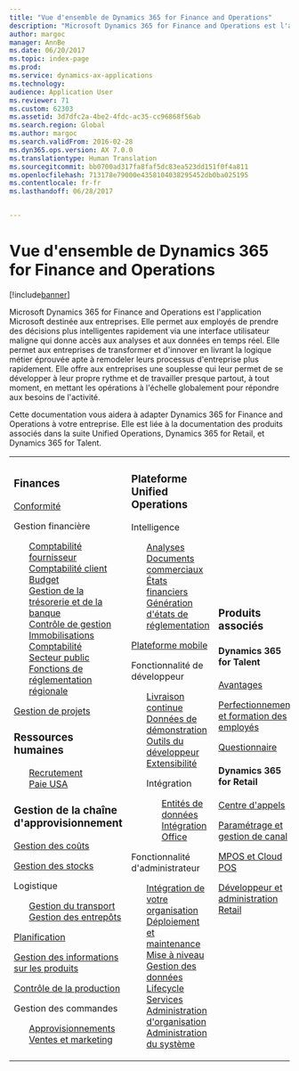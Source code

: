 ```yaml
---
title: "Vue d'ensemble de Dynamics 365 for Finance and Operations"
description: "Microsoft Dynamics 365 for Finance and Operations est l'application Microsoft destinée aux entreprises. Dans cette page, vous allez découvrir le produit et commencer à l'utiliser."
author: margoc
manager: AnnBe
ms.date: 06/20/2017
ms.topic: index-page
ms.prod: 
ms.service: dynamics-ax-applications
ms.technology: 
audience: Application User
ms.reviewer: 71
ms.custom: 62303
ms.assetid: 3d7dfc2a-4be2-4fdc-ac35-cc96868f56ab
ms.search.region: Global
ms.author: margoc
ms.search.validFrom: 2016-02-28
ms.dyn365.ops.version: AX 7.0.0
ms.translationtype: Human Translation
ms.sourcegitcommit: bb0700ad317fa8faf5dc83ea523dd151f0f4a811
ms.openlocfilehash: 713178e79000e4358104038295452db0ba025195
ms.contentlocale: fr-fr
ms.lasthandoff: 06/28/2017


---
```

# <a name="introduction-to-dynamics-365-finance-and-operations"></a>Vue d'ensemble de Dynamics 365 for Finance and Operations

[!include[banner](includes/banner.md)]

Microsoft Dynamics 365 for Finance and Operations est l'application Microsoft destinée aux entreprises. Elle permet aux employés de prendre des décisions plus intelligentes rapidement via une interface utilisateur maligne qui donne accès aux analyses et aux données en temps réel. Elle permet aux entreprises de transformer et d'innover en livrant la logique métier éprouvée apte à remodeler leurs processus d'entreprise plus rapidement. Elle offre aux entreprises une souplesse qui leur permet de se développer à leur propre rythme et de travailler presque partout, à tout moment, en mettant les opérations à l'échelle globalement pour répondre aux besoins de l'activité. 

Cette documentation vous aidera à adapter Dynamics 365 for Finance and Operations à votre entreprise. Elle est liée à la documentation des produits associés dans la suite Unified Operations, Dynamics 365 for Retail, et Dynamics 365 for Talent. 

<table>
<colgroup>
<col width="33%" />
<col width="33%" />
<col width="33%" />
</colgroup>
<tbody>
<tr class="odd">
<td><h3>Finances</h3>
<p><a href="../financials/general-ledger/audit-policy-rules">Conformité</a></p>
<p>Gestion financière</p>
<ul style="list-style-type:none">
<li><a href="../financials/accounts-payable/accounts-payable">Comptabilité fournisseur</a></li>
<li><a href="../financials/accounts-receivable/accounts-receivable">Comptabilité client</a></li>
<li><a href="../financials/budgeting/budgeting-overview">Budget</a></li>
<li><a href="../financials/cash-bank-management/cash-bank-management">Gestion de la trésorerie et de la banque</a></li>
<li><a href="../financials/cost-accounting/cost-accounting-home-page">Contrôle de gestion</a></li>
<li><a href="../financials/fixed-assets/fixed-assets">Immobilisations</a></li>
<li><a href="../financials/general-ledger/general-ledger">Comptabilité</a></li>
<li><a href="../financials/public-sector/public-sector-functionality">Secteur public</a></li>
<li><a href="../dev-itpro/lcs-solutions/country-region">Fonctions de réglementation régionale</a></li></ul>
<p><a href="../financials/project-management/overview-project-management-accounting">Gestion de projets</a></p>
<H3>Ressources humaines</h3>
  <ul style="list-style-type:none">
<li><a href="hr/manage-recruiting-process">Recrutement</a></li>
<li><a href="hr/localizations/noam-usa-payroll">Paie USA</a></li>
</ul>
<h3>Gestion de la chaîne d'approvisionnement</h3>
<p><a href="../supply-chain/cost-management/costing-sheets">Gestion des coûts</a></p>
<p><a href="../supply-chain/inventory/inventory-locations">Gestion des stocks</a></p>
<p>Logistique</p>
<ul style="list-style-type:none"><li><a href="../supply-chain/transportation/transportation-management-overview">Gestion du transport</a></li>
<li><a href="../supply-chain/warehousing/warehouse-configuration">Gestion des entrepôts</a></li></ul>
<p><a href="../supply-chain/master-planning/master-plans">Planification</a></p>
  <p><a href="../supply-chain/pim/set-up-maintain-product-configuration-model">Gestion des informations sur les produits</a></p>
  <p><a href="../supply-chain/production-control/create-production-orders">Contrôle de la production</a></p>
<p>Gestion des commandes</p>
  <ul style="list-style-type:none"><li><a href="../supply-chain/procurement/procurement-sourcing-overview">Approvisionnements</a></li>
  <li><a href="../supply-chain/sales-marketing/overview-sales-marketing">Ventes et marketing</a></li></ul>
</td>
<td>
<h3>Plateforme Unified Operations</h3>
<p>Intelligence</p>
<ul style="list-style-type:none"><li><a href="../dev-itpro/analytics/analytics">Analyses</a></li>
 <li><a href="../dev-itpro/analytics/document-reporting-services">Documents commerciaux</a></li>
<li><a href="../dev-itpro/analytics/financial-reporting-intro">États financiers</a></li>
<li><a href="../dev-itpro/analytics/general-electronic-reporting">Génération d'états de réglementation</a></li></ul>

<p><a href="../dev-itpro/mobile-apps/mobile-platform">Plateforme mobile</a></p>

 <p>Fonctionnalité de développeur</p>
<ul style="list-style-type:none">
<li><a href="../dev-itpro/dev-tools/continuous-delivery-home-page">Livraison continue</a></li>
<li><a href="../dev-itpro/get-started/demo-data">Données de démonstration</a></li>
<li><a href="../dev-itpro/dev-tools/developer-home-page">Outils du développeur</a></li>
<li><a href="../dev-itpro/extensibility/customize-model-elements-extensions">Extensibilité</a></li>
<li><p>Intégration</p>
<ul style="list-style-type:none"><li><a href="../dev-itpro/data-entities/data-entities">Entités de données</a></li>
<li><a href="../dev-itpro/office-integration/office-integration">Intégration Office</a></li></ul></li></ul>

<p>Fonctionnalité d'administrateur<p>
<ul style="list-style-type:none">
<li><a href="../fin-and-ops/get-started/onboarding-home">Intégration de votre organisation</a></li>
<li><a href="../dev-itpro/deployment/deploy-demo-environment">Déploiement et maintenance</a></li>
<li><a href="../dev-itpro/migration-upgrade/upgrade-home-page">Mise à niveau</a></li>
<li><a href="../dev-itpro/data-entities/data-management-integration-data-entity">Gestion des données</a></li>
<li><a href="../dev-itpro/lifecycle-services/lcs">Lifecycle Services</a></li>
<li><a href="../fin-and-ops/organization-administration/organization-administration-home-page">Administration d'organisation</a></li>
<li><a href="../dev-itpro/sysadmin/system-administration-home-page">Administration du système</a></li>
</ul>
</td>
<td>
<h3>Produits associés</h3>
<h4>Dynamics 365 for Talent</h4>
<p><a href="../talent/manage-benefit-program">Avantages</a></p>
<p><a href="../talent/performance-management-overview">Perfectionnement et formation des employés</a></p>
<p><a href="../talent/questionnaires">Questionnaire</a></p>

<h4>Dynamics 365 for Retail</h4>
<p><a href="../retail/call-center-functionality">Centre d'appels</p>
<p><a href="../retail/define-maintain-retail-channels">Paramétrage et gestion de canal</p>
<p><a href="../retail/retail-peripherals-overview">MPOS et Cloud POS</p>
<p><a href="../retail/dev-itpro/dev-retail-home-page">Développeur et administration Retail</p>

</td>
</tr>

</tbody>
</table>

